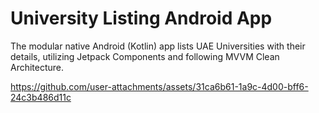 # University Listing Android App
The modular native Android (Kotlin) app lists UAE Universities with their details, utilizing Jetpack Components and following MVVM Clean Architecture.

https://github.com/user-attachments/assets/31ca6b61-1a9c-4d00-bff6-24c3b486d11c
